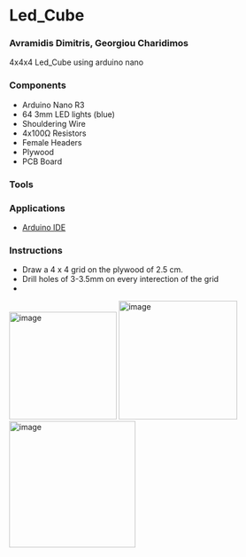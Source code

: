 # Led_Cube

### Avramidis Dimitris, Georgiou Charidimos
4x4x4 Led_Cube using arduino nano

### Components
* Arduino Nano R3
* 64 3mm LED lights (blue)
* Shouldering Wire
* 4x100Ω Resistors
* Female Headers
* Plywood
* PCB Board

### Tools

### Applications
* [Arduino IDE](https://www.arduino.cc/en/software)

### Instructions
* Draw a 4 x 4 grid on the plywood of 2.5 cm.
* Drill holes of 3-3.5mm on every interection of the grid
* 
<img width="194" alt="image" src="https://user-images.githubusercontent.com/62250029/209442769-39f77f45-b018-4efc-8e19-dcfe463ecd26.png">


<img width="214" alt="image" src="https://user-images.githubusercontent.com/62250029/209443094-43c79033-e163-4f86-91e4-943aa20b3147.png">
<img width="228" alt="image" src="https://user-images.githubusercontent.com/62250029/209442673-a133c5c6-120b-4468-bc7f-21e467e6fc11.png">
